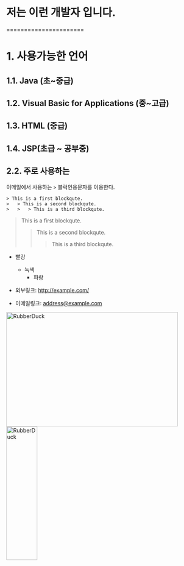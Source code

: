 <h1> 저는 이런 개발자 입니다.  </H1>

======================

# 1. 사용가능한 언어
## 1.1. Java (초~중급)
## 1.2. Visual Basic for Applications (중~고급)
## 1.3. HTML (중급)
## 1.4. JSP(초급 ~ 공부중)


## 2.2. 주로 사용하는 
이메일에서 사용하는 ```>``` 블럭인용문자를 이용한다.
```
> This is a first blockqute.
>	> This is a second blockqute.
>	>	> This is a third blockqute.
```
> This is a first blockqute.
>	> This is a second blockqute.
>	>	> This is a third blockqute.


* 빨강
  * 녹색
    * 파랑


* 외부링크: <http://example.com/>
* 이메일링크: <address@example.com>


<img src="http://cfile6.uf.tistory.com/image/2426E646543C9B4532C7B0" width="450px" height="300px" title="px(픽셀) 크기 설정" alt="RubberDuck"></img><br/>
<img src="http://cfile6.uf.tistory.com/image/2426E646543C9B4532C7B0" width="40%" height="30%" title="%(비율) 크기 설정" alt="RubberDuck"></img>
